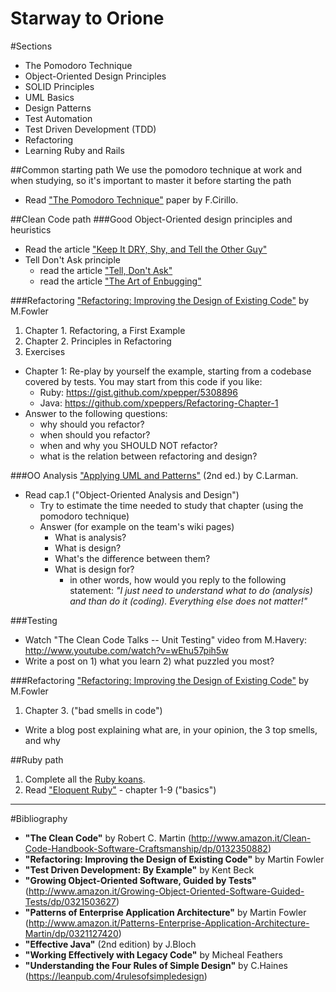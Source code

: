 Starway to Orione
=================

#Sections
* The Pomodoro Technique
* Object-Oriented Design Principles
* SOLID Principles
* UML Basics
* Design Patterns
* Test Automation
* Test Driven Development (TDD)
* Refactoring
* Learning Ruby and Rails

##Common starting path
We use the pomodoro technique at work and when studying, so it's important to master it before starting the path
* Read ["The Pomodoro Technique"](http://pomodorotechnique.com/) paper by F.Cirillo.

##Clean Code path
###Good Object-Oriented design principles and heuristics
* Read the article ["Keep It DRY, Shy, and Tell the Other Guy"](http://media.pragprog.com/articles/may_04_oo1.pdf)
* Tell Don't Ask principle
  * read the article ["Tell, Don't Ask"](http://pragprog.com/articles/tell-dont-ask)
  * read the article ["The Art of Enbugging"](http://media.pragprog.com/articles/jan_03_enbug.pdf)

###Refactoring
["Refactoring: Improving the Design of Existing Code"](http://www.amazon.it/Refactoring-Improving-Design-Existing-Code/dp/0201485672) by M.Fowler

1. Chapter 1. Refactoring, a First Example
1. Chapter 2. Principles in Refactoring
1. Exercises
 * Chapter 1: Re-play by yourself the example, starting from a codebase covered by tests.
 You may start from this code if you like:
     * Ruby: https://gist.github.com/xpepper/5308896
     * Java: https://github.com/xpeppers/Refactoring-Chapter-1
  * Answer to the following questions:
    * why should you refactor?
    * when should you refactor?
    * when and why you SHOULD NOT refactor?
    * what is the relation between refactoring and design?

###OO Analysis
["Applying UML and Patterns"](http://www.amazon.com/Applying-UML-Patterns-Introduction-Object-Oriented/dp/0131489062) (2nd ed.) by C.Larman.
* Read cap.1 ("Object-Oriented Analysis and Design")
  * Try to estimate the time needed to study that chapter (using the pomodoro technique)
  * Answer (for example on the team's wiki pages)
    * What is analysis?
    * What is design?
    * What's the difference between them?
    * What is design for?
      * in other words, how would you reply to the following statement: _"I just need to understand what to do (analysis) and than do it (coding). Everything else does not matter!"_

###Testing
* Watch "The Clean Code Talks -- Unit Testing" video from M.Havery: http://www.youtube.com/watch?v=wEhu57pih5w
* Write a post on 1) what you learn 2) what puzzled you most?

###Refactoring
["Refactoring: Improving the Design of Existing Code"](http://www.amazon.it/Refactoring-Improving-Design-Existing-Code/dp/0201485672) by M.Fowler
1. Chapter 3. ("bad smells in code")
  * Write a blog post explaining what are, in your opinion, the 3 top smells, and why


##Ruby path
1. Complete all the [Ruby koans](http://rubykoans.com/).
1. Read ["Eloquent Ruby"](http://www.amazon.com/Eloquent-Ruby-Addison-Wesley-Professional-Series/dp/0321584104) - chapter 1-9 ("basics")

---

#Bibliography
* __"The Clean Code"__ by Robert C. Martin (http://www.amazon.it/Clean-Code-Handbook-Software-Craftsmanship/dp/0132350882)
* __"Refactoring: Improving the Design of Existing Code"__ by Martin Fowler
* __"Test Driven Development: By Example"__ by Kent Beck
* __"Growing Object-Oriented Software, Guided by Tests"__ (http://www.amazon.it/Growing-Object-Oriented-Software-Guided-Tests/dp/0321503627)
* __"Patterns of Enterprise Application Architecture"__ by Martin Fowler (http://www.amazon.it/Patterns-Enterprise-Application-Architecture-Martin/dp/0321127420)
* __"Effective Java"__ (2nd edition) by J.Bloch
* __"Working Effectively with Legacy Code"__ by Micheal Feathers
* __"Understanding the Four Rules of Simple Design"__ by C.Haines (https://leanpub.com/4rulesofsimpledesign)
